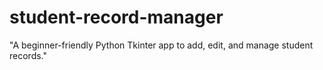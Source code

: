 # student-record-manager
"A beginner-friendly Python Tkinter app to add, edit, and manage student records."
